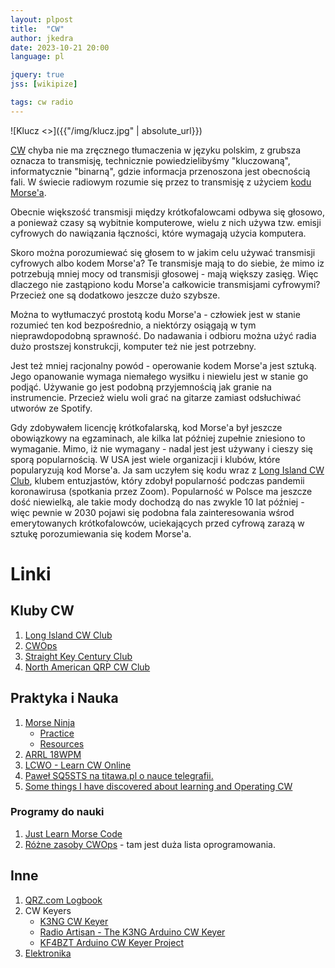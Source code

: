 ```yaml
---
layout: plpost
title:  "CW"
author: jkedra
date: 2023-10-21 20:00
language: pl

jquery: true
jss: [wikipize]

tags: cw radio
---
```


![Klucz <>]({{"/img/klucz.jpg" | absolute_url}})

[CW](w:) chyba nie ma zręcznego tłumaczenia w języku polskim, z grubsza
oznacza to transmisję, technicznie powiedzielibyśmy "kluczowaną",
informatycznie "binarną", gdzie informacja przenoszona jest obecnością
fali. W świecie radiowym rozumie się przez to transmisję z użyciem
[kodu Morse'a](w:kod_Morse'a).

Obecnie większość transmisji między krótkofalowcami odbywa się głosowo,
a ponieważ czasy są wybitnie komputerowe, wielu z nich używa tzw. emisji
cyfrowych do nawiązania łączności, które wymagają użycia komputera.

Skoro można porozumiewać się głosem to w jakim celu używać transmisji
cyfrowych albo kodem Morse'a? Te transmisje mają to do siebie, że
mimo iz potrzebują mniej mocy od transmisji głosowej - mają większy zasięg.
Więc dlaczego nie zastąpiono kodu Morse'a całkowicie transmisjami
cyfrowymi? Przecież one są dodatkowo jeszcze dużo szybsze.

Można to wytłumaczyć prostotą kodu Morse'a - człowiek jest w stanie rozumieć
ten kod bezpośrednio, a niektórzy osiągają w tym nieprawdopodobną sprawność.
Do nadawania i odbioru można użyć radia dużo prostszej konstrukcji,
komputer też nie jest potrzebny.

Jest też mniej racjonalny powód - operowanie kodem Morse'a jest sztuką.
Jego opanowanie wymaga niemałego wysiłku i niewielu jest w stanie go
podjąć. Używanie go jest podobną przyjemnością jak granie na instrumencie.
Przecież wielu woli grać na gitarze zamiast odsłuchiwać utworów ze Spotify.

Gdy zdobywałem licencję krótkofalarską, kod Morse'a był jeszcze obowiązkowy
na egzaminach, ale kilka lat później zupełnie zniesiono to wymaganie.
Mimo, iż nie wymagany - nadal jest jest używany i cieszy się sporą
popularnością. W USA jest wiele organizacji i klubów, które popularyzują
kod Morse'a. Ja sam uczyłem się kodu wraz z [Long Island CW Club][LICW], 
klubem entuzjastów, który zdobył popularność podczas pandemii
koronawirusa (spotkania przez Zoom). Popularność w Polsce ma jeszcze dość
niewielką, ale takie mody dochodzą do nas zwykle 10 lat później - więc
pewnie w 2030 pojawi się podobna fala zainteresowania wśrod emerytowanych
krótkofalowców, uciekających przed cyfrową zarazą w sztukę porozumiewania
się kodem Morse'a.

# Linki

## Kluby CW

1. [Long Island CW Club][LICW]
2. [CWOps][CWOPS]
3. [Straight Key Century Club][SKCC]
4. [North American QRP CW Club][NAQCC]

## Praktyka i Nauka

1. [Morse Ninja](https://morsecode.ninja/)
    * [Practice](https://morsecode.ninja/practice/)
    * [Resources](https://morsecode.ninja/resources/)
2. [ARRL 18WPM](http://www.arrl.org/18-wpm-code-archive)
3. [LCWO - Learn CW Online][LCWO]
4. [Paweł SQ5STS na titawa.pl o nauce telegrafii.](http://titawa.pl/2016/03/17/nauka-telegrafii-pawel-sq5sts/)
5. [Some things I have discovered about learning and Operating CW][1]

### Programy do nauki

1. [Just Learn Morse Code](http://www.justlearnmorsecode.com/)
2. [Różne zasoby CWOps](https://cwops.org/cw-resources/) - tam
   jest duża lista oprogramowania.

## Inne

1. [QRZ.com Logbook](http://logbook.qrz.com)
2. CW Keyers
    * [K3NG CW Keyer](http://github.com/k3ng/k3ng_cw_keyer)
    * [Radio Artisan - The K3NG Arduino CW Keyer](http://blog.radioartisan.com/arduino-cw-keyer)
    * [KF4BZT Arduino CW Keyer Project](http://kf4bzt.wordpress.com/2015/08/06/arduino-cw-keyer-project)
3. [Elektronika](/elektronika)

[LICW]: https://longislandcwclub.org/
[CWOPS]: https://cwops.org
[NAQCC]: http://naqcc.info
[SKCC]: https://www.skccgroup.com/
[LCWO]: https://lcwo.net/

[1]: https://dimebank.com/cak/k6dbg/k6dbg_cw.html


